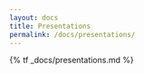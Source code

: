 ```yaml
---
layout: docs
title: Presentations
permalink: /docs/presentations/
---
```


{% tf _docs/presentations.md %}